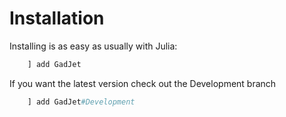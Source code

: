 Installation
============

Installing is as easy as usually with Julia:

```julia
    ] add GadJet
```

If you want the latest version check out the Development branch

```julia
    ] add GadJet#Development
```
